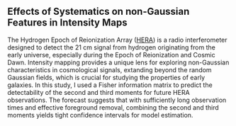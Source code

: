 ## Effects of Systematics on non-Gaussian Features in Intensity Maps
The Hydrogen Epoch of Reionization Array ([HERA](https://reionization.org/)) is a radio interferometer designed to detect the 21 cm signal from hydrogen originating from the early universe, especially during the Epoch of Reionization and Cosmic Dawn. Intensity mapping provides a unique lens for exploring non-Gaussian characteristics in cosmological signals, extanding beyond the random Gaussian fields, which is crucial for studying the properties of early galaxies. In this study, I used a Fisher information matrix to predict the detectability of the second and third moments for future HERA observations. The forecast suggests that with sufficiently long observation times and effective foreground removal, combining the second and third moments yields tight confidence intervals for model estimation.
